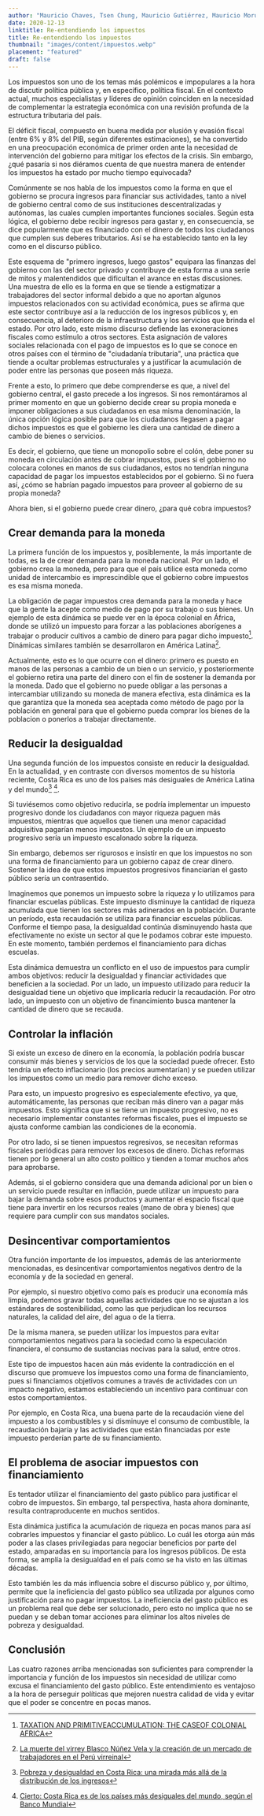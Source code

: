 ```yaml
---
author: "Mauricio Chaves, Tsen Chung, Mauricio Gutiérrez, Mauricio Morúa"
date: 2020-12-13
linktitle: Re-entendiendo los impuestos
title: Re-entendiendo los impuestos
thumbnail: "images/content/impuestos.webp"
placement: "featured"
draft: false
---
```



Los impuestos son uno de los temas más polémicos e impopulares a la hora de discutir política pública y, en específico, política fiscal.
En el contexto actual, muchos especialistas y líderes de opinión coinciden en la necesidad de complementar la estrategia económica con una revisión profunda de la estructura tributaria del país.

El déficit fiscal, compuesto en buena medida por elusión y evasión fiscal (entre 6% y 8% del PIB, según diferentes estimaciones), se ha convertido en una preocupación económica de primer orden ante la necesidad de intervención del gobierno para mitigar los efectos de la crisis.
Sin embargo, ¿qué pasaría si nos diéramos cuenta de que nuestra manera de entender los impuestos ha estado por mucho tiempo equivocada?

Comúnmente se nos habla de los impuestos como la forma en que el gobierno se procura ingresos para financiar sus actividades, tanto a nivel de gobierno central como de sus instituciones descentralizadas y autónomas, las cuales cumplen importantes funciones sociales.
Según esta lógica, el gobierno debe recibir ingresos para gastar y, en consecuencia, se dice popularmente que es financiado con el dinero de todos los ciudadanos que cumplen sus deberes tributarios.
Así se ha establecido tanto en la ley como en el discurso público.

Este esquema de "primero ingresos, luego gastos" equipara las finanzas del gobierno con las del sector privado y contribuye de esta forma a una serie de mitos y malentendidos que dificultan el avance en estas discusiones.
Una muestra de ello es la forma en que se tiende a estigmatizar a trabajadores del sector informal debido a que no aportan algunos impuestos relacionados con su actividad económica, pues se afirma que este sector contribuye así a la reducción de los ingresos públicos y, en consecuencia, al deterioro de la infraestructura y los servicios que brinda el estado.
Por otro lado, este mismo discurso defiende las exoneraciones fiscales como estímulo a otros sectores.
Esta asignación de valores sociales relacionada con el pago de impuestos es lo que se conoce en otros países con el término de "ciudadanía tributaria", una práctica que tiende a ocultar problemas estructurales y a justificar la acumulación de poder entre las personas que poseen más riqueza.

Frente a esto, lo primero que debe comprenderse es que, a nivel del gobierno central, el gasto precede a los ingresos.
Si nos remontáramos al primer momento en que un gobierno decide crear su propia moneda e imponer obligaciones a sus ciudadanos en esa misma denominación, la única opción lógica posible para que los ciudadanos llegasen a pagar dichos impuestos es que el gobierno les diera una cantidad de dinero a cambio de bienes o servicios.

Es decir, el gobierno, que tiene un monopolio sobre el colón, debe poner su moneda en circulación antes de cobrar impuestos, pues si el gobierno no colocara colones en manos de sus ciudadanos, estos no tendrían ninguna capacidad de pagar los impuestos establecidos por el gobierno.
Si no fuera así, ¿cómo se habrían pagado impuestos para proveer al gobierno de su propia moneda?

Ahora bien, si el gobierno puede crear dinero, ¿para qué cobra impuestos?


## Crear demanda para la moneda
La primera función de los impuestos y, posiblemente, la más importante de todas, es la de crear demanda para la moneda nacional.
Por un lado, el gobierno crea la moneda, pero para que el país utilice esta moneda como unidad de intercambio es imprescindible que el gobierno cobre impuestos es esa misma moneda.

La obligación de pagar impuestos crea demanda para la moneda y hace que la gente la acepte como medio de pago por su trabajo o sus bienes.
Un ejemplo de esta dinámica se puede ver en la época colonial en África, donde se utilizó un impuesto para forzar a las poblaciones aborígenes a trabajar o producir cultivos a cambio de dinero para pagar dicho impuesto[^1]. Dinámicas similares también se desarrollaron en América Latina[^2].

Actualmente, esto es lo que ocurre con el dinero: primero es puesto en manos de las personas a cambio de un bien o un servicio, y posteriormente el gobierno retira una parte del dinero con el fin de sostener la demanda por la moneda.
Dado que el gobierno no puede obligar a las personas a intercambiar utilizando su moneda de manera efectiva, esta dinámica es la que garantiza que la moneda sea aceptada como método de pago por la población en general para que el gobierno pueda comprar los bienes de la poblacion o ponerlos a trabajar directamente.

## Reducir la desigualdad

Una segunda función de los impuestos consiste en reducir la desigualdad.
En la actualidad, y en contraste con diversos momentos de su historia reciente, Costa Rica es uno de los países más desiguales de América Latina y del mundo[^3] [^4].

Si tuviésemos como objetivo reducirla, se podría implementar un impuesto progresivo donde los ciudadanos con mayor riqueza paguen más impuestos, mientras que aquellos que tienen una menor capacidad adquisitiva pagarían menos impuestos.
Un ejemplo de un impuesto progresivo sería un impuesto escalonado sobre la riqueza.

Sin embargo, debemos ser rigurosos e insistir en que los impuestos no son una forma de financiamiento para un gobierno capaz de crear dinero.
Sostener la idea de que estos impuestos progresivos financiarían el gasto público sería un contrasentido.

Imaginemos que ponemos un impuesto sobre la riqueza y lo utilizamos para financiar escuelas públicas. Este impuesto disminuye la cantidad de riqueza acumulada que tienen los sectores más adinerados en la población. Durante un período, esta recaudación se utiliza para financiar escuelas públicas. Conforme el tiempo pasa, la desigualdad continúa disminuyendo hasta que efectivamente no existe un sector al que le podamos cobrar este impuesto. En este momento, también perdemos el financiamiento para dichas escuelas.

Esta dinámica demuestra un conflicto en el uso de impuestos para cumplir ambos objetivos: reducir la desigualdad y financiar actividades que beneficien a la sociedad. Por un lado, un impuesto utilizado para reducir la desigualdad tiene un objetivo que implicaría reducir la recaudación. Por otro lado, un impuesto con un objetivo de financimiento busca mantener la cantidad de dinero que se recauda.


## Controlar la inflación

Si existe un exceso de dinero en la economía, la población podría buscar consumir más bienes y servicios de los que la sociedad puede ofrecer. Esto tendría un efecto inflacionario (los precios aumentarían) y se pueden utilizar los impuestos como un medio para remover dicho exceso.

Para esto, un impuesto progresivo es especialemente efectivo, ya que, automáticamente, las personas que reciban más dinero van a pagar más impuestos.
Esto significa que si se tiene un impuesto progresivo, no es necesario implementar constantes reformas fiscales, pues el impuesto se ajusta conforme cambian las condiciones de la economía.

Por otro lado, si se tienen impuestos regresivos, se necesitan reformas fiscales periódicas para remover los excesos de dinero.
Dichas reformas tienen por lo general un alto costo político y tienden a tomar muchos años para aprobarse.

Además, si el gobierno considera que una demanda adicional por un bien o un servicio puede resultar en inflación, puede utilizar un impuesto para bajar la demanda sobre esos productos y aumentar el espacio fiscal que tiene para invertir en los recursos reales (mano de obra y bienes) que requiere para cumplir con sus mandatos sociales.

## Desincentivar comportamientos
Otra función importante de los impuestos, además de las anteriormente mencionadas, es desincentivar comportamientos negativos dentro de la economía y de la sociedad en general.

Por ejemplo, si nuestro objetivo como país es producir una economía más limpia, podemos gravar todas aquellas actividades que no se ajustan a los estándares de sostenibilidad, como las que perjudican los recursos naturales, la calidad del aire, del agua o de la tierra.

De la misma manera, se pueden utilizar los impuestos para evitar comportamientos negativos para la sociedad como la especulación financiera, el consumo de sustancias nocivas para la salud, entre otros.

Este tipo de impuestos hacen aún más evidente la contradicción en el discurso que promueve los impuestos como una forma de financiamiento, pues si financiamos objetivos comunes a través de actividades con un impacto negativo, estamos estableciendo un incentivo para continuar con estos comportamientos.

Por ejemplo, en Costa Rica, una buena parte de la recaudación viene del impuesto a los combustibles y si disminuye el consumo de combustible, la recaudación bajaría y las actividades que están financiadas por este impuesto perderían parte de su financiamiento.

## El problema de asociar impuestos con financiamiento

Es tentador utilizar el financiamiento del gasto público para justificar el cobro de impuestos. Sin embargo, tal perspectiva, hasta ahora dominante, resulta contraproducente en muchos sentidos.

Esta dinámica justifica la acumulación de riqueza en pocas manos para así cobrarles impuestos y financiar el gasto público. Lo cuál les otorga aún más poder a las clases privilegiadas para negociar beneficios por parte del estado, amparadas en su importancia para los ingresos públicos.
De esta forma, se amplía la desigualdad en el país como se ha visto en las últimas décadas.

Esto también les da más influencia sobre el discurso público y, por último, permite que la ineficiencia del gasto público sea utilizada por algunos como justificación para no pagar impuestos. La ineficiencia del gasto público es un problema real que debe ser solucionado, pero esto no implica que no se puedan y se deban tomar acciones para eliminar los altos niveles de pobreza y desigualdad.


## Conclusión
Las cuatro razones arriba mencionadas son suficientes para comprender la importancia y función de los impuestos sin necesidad de utilizar como excusa el financiamiento del gasto público. Este entendimiento es ventajoso a la hora de perseguir políticas que mejoren nuestra calidad de vida y evitar que el poder se concentre en pocas manos.

[^1]: [TAXATION AND PRIMITIVEACCUMULATION: THE CASEOF COLONIAL AFRICA](https://modernmoneynetwork.org/sites/default/files/biblio/RiPE%20Forstater.pdf)
[^2]: [La muerte del virrey Blasco Núñez Vela y la creación de un mercado de trabajadores en el Perú virreinal](https://grepa.es/blog/la-muerte-del-virrey-blasco-n%C3%BA%C3%B1ez-vela-y-la-creaci%C3%B3n-de-un-mercado-de-trabajadores-en-el-per%C3%BA-virreinal)
[^3]: [Pobreza y desigualdad en Costa Rica: una mirada más allá de la distribución de los ingresos](http://scielo.sld.cu/scielo.php?script=sci_arttext&pid=S2308-01322020000100016)
[^4]: [Cierto: Costa Rica es de los países más desiguales del mundo, según el Banco Mundial](https://doblecheck.cr/cierto-costa-rica-es-de-los-paises-mas-desiguales-del-mundo-segun-el-banco-mundial/)
